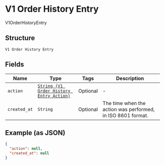 
# V1 Order History Entry

V1OrderHistoryEntry

## Structure

`V1 Order History Entry`

## Fields

| Name | Type | Tags | Description |
|  --- | --- | --- | --- |
| `action` | [`String (V1 Order History Entry Action)`](../../doc/models/v1-order-history-entry-action.md) | Optional | - |
| `created_at` | `String` | Optional | The time when the action was performed, in ISO 8601 format. |

## Example (as JSON)

```json
{
  "action": null,
  "created_at": null
}
```

